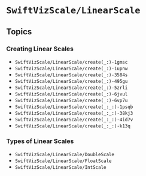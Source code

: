 # ``SwiftVizScale/LinearScale``

## Topics

### Creating Linear Scales

- ``SwiftVizScale/LinearScale/create(_:)-1gmsc``
- ``SwiftVizScale/LinearScale/create(_:)-1upnw``
- ``SwiftVizScale/LinearScale/create(_:)-3584s``
- ``SwiftVizScale/LinearScale/create(_:)-495gu``
- ``SwiftVizScale/LinearScale/create(_:)-5zrli``
- ``SwiftVizScale/LinearScale/create(_:)-6jvul``
- ``SwiftVizScale/LinearScale/create(_:)-6vp7u``
- ``SwiftVizScale/LinearScale/create(_:_:)-1psqb``
- ``SwiftVizScale/LinearScale/create(_:_:)-38kj3``
- ``SwiftVizScale/LinearScale/create(_:_:)-4id7v``
- ``SwiftVizScale/LinearScale/create(_:_:)-k13q``

### Types of Linear Scales

- ``SwiftVizScale/LinearScale/DoubleScale``
- ``SwiftVizScale/LinearScale/FloatScale``
- ``SwiftVizScale/LinearScale/IntScale``
